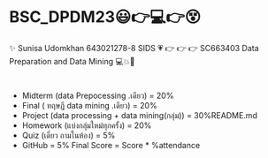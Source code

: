 # BSC_DPDM23😃👉💻👉😵

✨ Sunisa Udomkhan 643021278-8 SIDS 💗
👉 👉 👉  SC663403 Data Preparation and Data Mining 💻💥💯

 #
- Midterm (data Prepocessing .เดียว) = 20%
- Final ( ทฤษฏี data mining .เดียว) = 20%
- Project (data processing + data mining(กลุ่ม)) = 30%README.md
- Homework (แบ่งกลุ่มใหม่ทุกครั้ง) = 20%
- Quiz (เดี่ยว ถามในห้อง) = 5%
- GitHub = 5% Final Score = Score * %attendance

